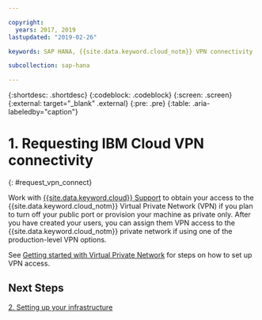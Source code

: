 ```yaml
---

copyright:
  years: 2017, 2019
lastupdated: "2019-02-26"

keywords: SAP HANA, {{site.data.keyword.cloud_notm}} VPN connectivity

subcollection: sap-hana

---
```


{:shortdesc: .shortdesc}
{:codeblock: .codeblock}
{:screen: .screen}
{:external: target="_blank" .external}
{:pre: .pre}
{:table: .aria-labeledby="caption"}

# 1. Requesting IBM Cloud VPN connectivity
{: #request_vpn_connect}

Work with [{{site.data.keyword.cloud}} Support](/docs/get-support?topic=get-support-getting-customer-support#getting-customer-support) to obtain your access to the {{site.data.keyword.cloud_notm}} Virtual Private Network (VPN) if you plan to turn off your public port or provision your machine as private only. After you have created your users, you can assign them VPN access to the {{site.data.keyword.cloud_notm}} private network if using one of the production-level VPN options.

See [Getting started with Virtual Private Network](/docs/infrastructure/iaas-vpn?topic=VPN-gettingstarted-with-virtual-private-networking#gettingstarted-with-virtual-private-networking) for steps on how to set up VPN access.

## Next Steps

  [2. Setting up your infrastructure](/docs/infrastructure/sap-hana?topic=sap-hana-set_up_infrastructure#set_up_infrastructure)

